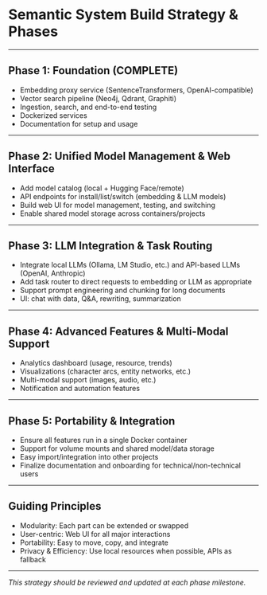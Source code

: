 # Semantic System Build Strategy & Phases

---

## Phase 1: Foundation (COMPLETE)
- Embedding proxy service (SentenceTransformers, OpenAI-compatible)
- Vector search pipeline (Neo4j, Qdrant, Graphiti)
- Ingestion, search, and end-to-end testing
- Dockerized services
- Documentation for setup and usage

---

## Phase 2: Unified Model Management & Web Interface
- Add model catalog (local + Hugging Face/remote)
- API endpoints for install/list/switch (embedding & LLM models)
- Build web UI for model management, testing, and switching
- Enable shared model storage across containers/projects

---

## Phase 3: LLM Integration & Task Routing
- Integrate local LLMs (Ollama, LM Studio, etc.) and API-based LLMs (OpenAI, Anthropic)
- Add task router to direct requests to embedding or LLM as appropriate
- Support prompt engineering and chunking for long documents
- UI: chat with data, Q&A, rewriting, summarization

---

## Phase 4: Advanced Features & Multi-Modal Support
- Analytics dashboard (usage, resource, trends)
- Visualizations (character arcs, entity networks, etc.)
- Multi-modal support (images, audio, etc.)
- Notification and automation features

---

## Phase 5: Portability & Integration
- Ensure all features run in a single Docker container
- Support for volume mounts and shared model/data storage
- Easy import/integration into other projects
- Finalize documentation and onboarding for technical/non-technical users

---

## Guiding Principles
- Modularity: Each part can be extended or swapped
- User-centric: Web UI for all major interactions
- Portability: Easy to move, copy, and integrate
- Privacy & Efficiency: Use local resources when possible, APIs as fallback

---

*This strategy should be reviewed and updated at each phase milestone.*
